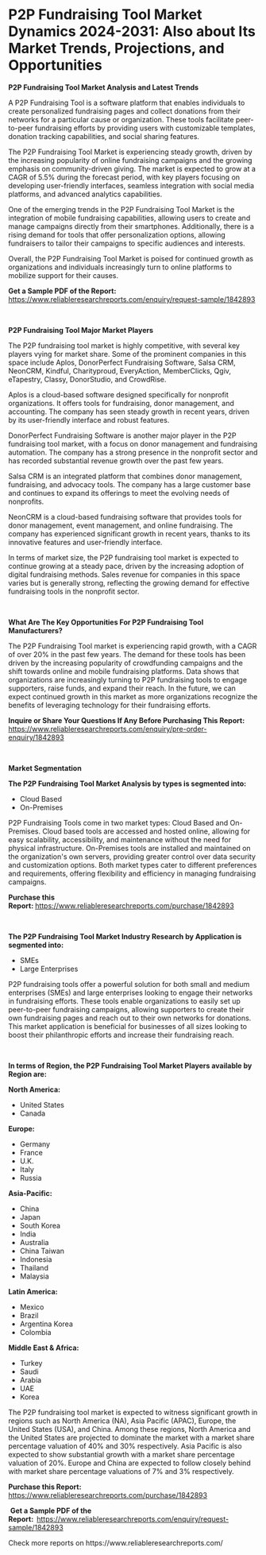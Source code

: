 <p><h1>P2P Fundraising Tool Market Dynamics 2024-2031: Also about Its Market Trends, Projections, and Opportunities</h1></p><p><strong>P2P Fundraising Tool Market Analysis and Latest Trends</strong></p>
<p><p>A P2P Fundraising Tool is a software platform that enables individuals to create personalized fundraising pages and collect donations from their networks for a particular cause or organization. These tools facilitate peer-to-peer fundraising efforts by providing users with customizable templates, donation tracking capabilities, and social sharing features.</p><p>The P2P Fundraising Tool Market is experiencing steady growth, driven by the increasing popularity of online fundraising campaigns and the growing emphasis on community-driven giving. The market is expected to grow at a CAGR of 5.5% during the forecast period, with key players focusing on developing user-friendly interfaces, seamless integration with social media platforms, and advanced analytics capabilities.</p><p>One of the emerging trends in the P2P Fundraising Tool Market is the integration of mobile fundraising capabilities, allowing users to create and manage campaigns directly from their smartphones. Additionally, there is a rising demand for tools that offer personalization options, allowing fundraisers to tailor their campaigns to specific audiences and interests.</p><p>Overall, the P2P Fundraising Tool Market is poised for continued growth as organizations and individuals increasingly turn to online platforms to mobilize support for their causes.</p></p>
<p><strong>Get a Sample PDF of the Report:&nbsp;</strong> <a href="https://www.reliableresearchreports.com/enquiry/request-sample/1842893">https://www.reliableresearchreports.com/enquiry/request-sample/1842893</a></p>
<p>&nbsp;</p>
<p><strong>P2P Fundraising Tool Major Market Players</strong></p>
<p><p>The P2P fundraising tool market is highly competitive, with several key players vying for market share. Some of the prominent companies in this space include Aplos, DonorPerfect Fundraising Software, Salsa CRM, NeonCRM, Kindful, Charityproud, EveryAction, MemberClicks, Qgiv, eTapestry, Classy, DonorStudio, and CrowdRise.</p><p>Aplos is a cloud-based software designed specifically for nonprofit organizations. It offers tools for fundraising, donor management, and accounting. The company has seen steady growth in recent years, driven by its user-friendly interface and robust features.</p><p>DonorPerfect Fundraising Software is another major player in the P2P fundraising tool market, with a focus on donor management and fundraising automation. The company has a strong presence in the nonprofit sector and has recorded substantial revenue growth over the past few years.</p><p>Salsa CRM is an integrated platform that combines donor management, fundraising, and advocacy tools. The company has a large customer base and continues to expand its offerings to meet the evolving needs of nonprofits.</p><p>NeonCRM is a cloud-based fundraising software that provides tools for donor management, event management, and online fundraising. The company has experienced significant growth in recent years, thanks to its innovative features and user-friendly interface.</p><p>In terms of market size, the P2P fundraising tool market is expected to continue growing at a steady pace, driven by the increasing adoption of digital fundraising methods. Sales revenue for companies in this space varies but is generally strong, reflecting the growing demand for effective fundraising tools in the nonprofit sector.</p></p>
<p>&nbsp;</p>
<p><strong>What Are The Key Opportunities For P2P Fundraising Tool Manufacturers?</strong></p>
<p><p>The P2P Fundraising Tool market is experiencing rapid growth, with a CAGR of over 20% in the past few years. The demand for these tools has been driven by the increasing popularity of crowdfunding campaigns and the shift towards online and mobile fundraising platforms. Data shows that organizations are increasingly turning to P2P fundraising tools to engage supporters, raise funds, and expand their reach. In the future, we can expect continued growth in this market as more organizations recognize the benefits of leveraging technology for their fundraising efforts.</p></p>
<p><strong>Inquire or Share Your Questions If Any Before Purchasing This Report:</strong> <a href="https://www.reliableresearchreports.com/enquiry/pre-order-enquiry/1842893">https://www.reliableresearchreports.com/enquiry/pre-order-enquiry/1842893</a></p>
<p>&nbsp;</p>
<p><strong>Market Segmentation</strong></p>
<p><strong>The P2P Fundraising Tool Market Analysis by types is segmented into:</strong></p>
<p><ul><li>Cloud Based</li><li>On-Premises</li></ul></p>
<p><p>P2P Fundraising Tools come in two market types: Cloud Based and On-Premises. Cloud based tools are accessed and hosted online, allowing for easy scalability, accessibility, and maintenance without the need for physical infrastructure. On-Premises tools are installed and maintained on the organization's own servers, providing greater control over data security and customization options. Both market types cater to different preferences and requirements, offering flexibility and efficiency in managing fundraising campaigns.</p></p>
<p><strong>Purchase this Report:&nbsp;</strong><a href="https://www.reliableresearchreports.com/purchase/1842893">https://www.reliableresearchreports.com/purchase/1842893</a></p>
<p>&nbsp;</p>
<p><strong>The P2P Fundraising Tool Market Industry Research by Application is segmented into:</strong></p>
<p><ul><li>SMEs</li><li>Large Enterprises</li></ul></p>
<p><p>P2P fundraising tools offer a powerful solution for both small and medium enterprises (SMEs) and large enterprises looking to engage their networks in fundraising efforts. These tools enable organizations to easily set up peer-to-peer fundraising campaigns, allowing supporters to create their own fundraising pages and reach out to their own networks for donations. This market application is beneficial for businesses of all sizes looking to boost their philanthropic efforts and increase their fundraising reach.</p></p>
<p>&nbsp;</p>
<p><strong>In terms of Region, the P2P Fundraising Tool Market Players available by Region are:</strong></p>
<p>
    <p> <strong> North America: </strong>
        <ul>
            <li>United States</li>
            <li>Canada</li>
        </ul>
        </p> 
    <p> <strong> Europe: </strong>
        <ul>
            <li>Germany</li>
            <li>France</li>
            <li>U.K.</li>
            <li>Italy</li>
            <li>Russia</li>
        </ul>
        </p> 
    <p> <strong> Asia-Pacific: </strong>
        <ul>
            <li>China</li>
            <li>Japan</li>
            <li>South Korea</li>
            <li>India</li>
            <li>Australia</li>
            <li>China Taiwan</li>
            <li>Indonesia</li>
            <li>Thailand</li>
            <li>Malaysia</li>
        </ul>
        </p> 
    <p> <strong> Latin America: </strong>
        <ul>
            <li>Mexico</li>
            <li>Brazil</li>
            <li>Argentina Korea</li>
            <li>Colombia</li>
        </ul>
        </p> 
    <p> <strong> Middle East & Africa: </strong>
        <ul>
            <li>Turkey</li>
            <li>Saudi</li>
            <li>Arabia</li>
            <li>UAE</li>
            <li>Korea</li>
        </ul>
    </p>
    </p>
<p><p>The P2P fundraising tool market is expected to witness significant growth in regions such as North America (NA), Asia Pacific (APAC), Europe, the United States (USA), and China. Among these regions, North America and the United States are projected to dominate the market with a market share percentage valuation of 40% and 30% respectively. Asia Pacific is also expected to show substantial growth with a market share percentage valuation of 20%. Europe and China are expected to follow closely behind with market share percentage valuations of 7% and 3% respectively.</p></p>
<p><strong>Purchase this Report: </strong><a href="https://www.reliableresearchreports.com/purchase/1842893">https://www.reliableresearchreports.com/purchase/1842893</a></p>
<p>&nbsp;<strong>Get a Sample PDF of the Report:&nbsp;&nbsp;</strong><a href="https://www.reliableresearchreports.com/enquiry/request-sample/1842893">https://www.reliableresearchreports.com/enquiry/request-sample/1842893</a></p>
<p><strong></strong></p>
<p>Check more reports on https://www.reliableresearchreports.com/</p>
